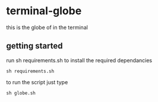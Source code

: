 # terminal-globe
this is the globe of in the terminal

## getting started

run sh requirements.sh to install the required dependancies
```
sh requirements.sh
```
to run the script just type
```
sh globe.sh
```

